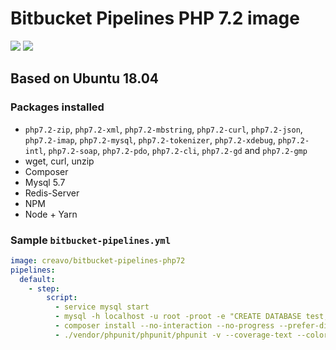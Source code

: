 # Bitbucket Pipelines PHP 7.2 image

[![](https://images.microbadger.com/badges/version/pyguerder/bitbucket-pipelines-php72.svg)](https://microbadger.com/images/pyguerder/bitbucket-pipelines-php72 "Get your own version badge on microbadger.com") [![](https://images.microbadger.com/badges/image/pyguerder/bitbucket-pipelines-php72.svg)](https://microbadger.com/images/pyguerder/bitbucket-pipelines-php72 "Get your own image badge on microbadger.com")

## Based on Ubuntu 18.04

### Packages installed

- `php7.2-zip`, `php7.2-xml`, `php7.2-mbstring`, `php7.2-curl`, `php7.2-json`, `php7.2-imap`, `php7.2-mysql`, `php7.2-tokenizer`, `php7.2-xdebug`, `php7.2-intl`, `php7.2-soap`, `php7.2-pdo`, `php7.2-cli`, `php7.2-gd` and `php7.2-gmp`
- wget, curl, unzip
- Composer
- Mysql 5.7
- Redis-Server
- NPM
- Node + Yarn

### Sample `bitbucket-pipelines.yml`

```YAML
image: creavo/bitbucket-pipelines-php72
pipelines:
  default:
    - step:
        script:
          - service mysql start
          - mysql -h localhost -u root -proot -e "CREATE DATABASE test;"
          - composer install --no-interaction --no-progress --prefer-dist
          - ./vendor/phpunit/phpunit/phpunit -v --coverage-text --colors=never --stderr
```
